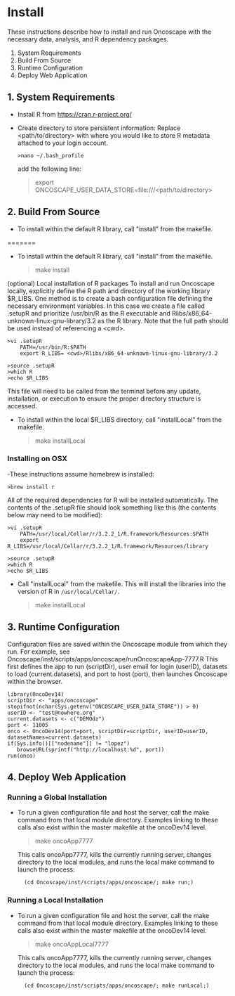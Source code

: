 # Install

These instructions describe how to install and run Oncoscape with the necessary data, 
analysis, and R dependency packages.  

1. System Requirements
2. Build From Source
3. Runtime Configuration
4. Deploy Web Application


## 1. System Requirements

- Install R from https://cran.r-project.org/
	
- Create directory to store persistent information:
	  Replace <path/to/directory> with where you would like to store R metadata attached
	  to your login account.
	  
	  >nano ~/.bash_profile
	  
	add the following line:
  
  	>export ONCOSCAPE_USER_DATA_STORE=file:///\<path/to/directory\>

## 2. Build From Source

- To install within the default R library, call "install" from the makefile.

=======

- To install within the default R library, call "install" from the makefile.

	>make install

(optional) Local installation of R packages
To install and run Oncoscape locally, explicitly define the R path and directory of the
working library $R_LIBS.  One method is to create a bash configuration file defining the
necessary environment variables.  In this case we create a file called .setupR and 
prioritize /usr/bin/R as the R executable and Rlibs/x86_64-unknown-linux-gnu-library/3.2
as the R library.  Note that the full path should be used instead of referencing a  \<cwd\>.
 	
 	>vi .setupR
		PATH=/usr/bin/R:$PATH
		export R_LIBS= <cwd>/Rlibs/x86_64-unknown-linux-gnu-library/3.2

 	>source .setupR
 	>which R
 	>echo $R_LIBS
 
 This file will need to be called from the terminal before any update, installation, or 
 execution to ensure the proper directory structure is accessed.

- To install within the local $R_LIBS directory, call "installLocal" from the makefile.

	>make installLocal
	
### Installing on OSX
-These instructions assume homebrew is installed:

	>brew install r
 
All of the required dependencies for R will be installed automatically. The contents of the .setupR file should look something like this (the contents below may need to be modified):

 	>vi .setupR
		PATH=/usr/local/Cellar/r/3.2.2_1/R.framework/Resources:$PATH
		export R_LIBS=/usr/local/Cellar/r/3.2.2_1/R.framework/Resources/library

 	>source .setupR
 	>which R
 	>echo $R_LIBS

- Call "installLocal" from the makefile. This will install the libraries into the version of R in `/usr/local/Cellar/`.

	>make installLocal

## 3. Runtime Configuration

Configuration files are saved within the Oncoscape module from which they run.
For example, see Oncoscape/inst/scripts/apps/oncoscape/runOncoscapeApp-7777.R
This first defines the app to run (scriptDir), user email for login (userID), datasets to load 
(current.datasets), and port to host (port), then launches Oncoscape within the browser.

	library(OncoDev14)
	scriptDir <- "apps/oncoscape"
	stopifnot(nchar(Sys.getenv("ONCOSCAPE_USER_DATA_STORE")) > 0)
	userID <- "test@nowhere.org"
	current.datasets <- c("DEMOdz")
	port <- 11005
	onco <- OncoDev14(port=port, scriptDir=scriptDir, userID=userID, datasetNames=current.datasets)
	if(Sys.info()[["nodename"]] != "lopez") 
	   browseURL(sprintf("http://localhost:%d", port))
	run(onco)


## 4. Deploy Web Application

### Running a Global Installation

- To run a given configuration file and host the server, call the make command from that
   local module directory.  Examples linking to these calls also exist within the master
   makefile at the oncoDev14 level.

   >make oncoApp7777

   This calls oncoApp7777, kills the currently running server, changes directory to the
   local modules, and runs the local make command to launch the process:

        (cd Oncoscape/inst/scripts/apps/oncoscape/; make run;)

### Running a Local Installation

- To run a given configuration file and host the server, call the make command from that
   local module directory.  Examples linking to these calls also exist within the master
   makefile at the oncoDev14 level.

   >make oncoAppLocal7777

   This calls oncoApp7777, kills the currently running server, changes directory to the
   local modules, and runs the local make command to launch the process:

        (cd Oncoscape/inst/scripts/apps/oncoscape/; make runLocal;)

